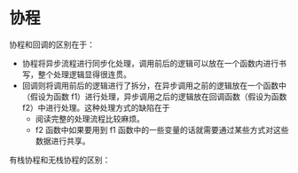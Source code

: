 # 协程

协程和回调的区别在于：

* 协程将异步流程进行同步化处理，调用前后的逻辑可以放在一个函数内进行书写，整个处理逻辑显得很连贯。
* 回调则将调用前后的逻辑进行了拆分，在异步调用之前的逻辑放在一个函数中（假设为函数 f1）进行处理，异步调用之后的逻辑放在回调函数（假设为函数 f2）中进行处理。这种处理方式的缺陷在于
  + 阅读完整的处理流程比较麻烦。
  + f2 函数中如果要用到 f1 函数中的一些变量的话就需要通过某些方式对这些数据进行共享。

有栈协程和无栈协程的区别：
